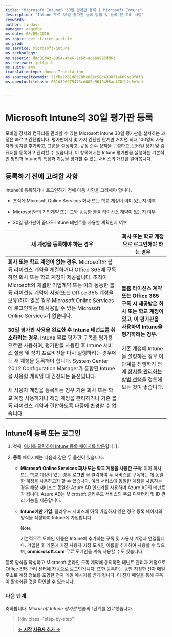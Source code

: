 ```yaml
---
title: "Microsoft Intune의 30일 평가판 등록 | Microsoft Intune"
description: "Intune 무료 30일 평가판 등록 방법 및 등록 전 고려 사항"
keywords: 
author: lindavr
manager: angrobe
ms.date: 08/09/2016
ms.topic: get-started-article
ms.prod: 
ms.service: microsoft-intune
ms.technology: 
ms.assetid: dad88d43-0054-4be6-9e5d-ada5a957dd6c
ms.reviewer: jeffgilb
ms.suite: ems
translationtype: Human Translation
ms.sourcegitcommit: 51fba2b01d8978bc062c50c4388714609be0fdf0
ms.openlocfilehash: 081d396975473cd605e9619498aef78fb2d0e1dd


---
```


# Microsoft Intune의 30일 평가판 등록

모바일 장치와 컴퓨터를 관리할 수 있는 Microsoft Intune 30일 평가판을 설치하는 과정은 빠르고 간단합니다. 평가판에서 몇 가지 간단한 단계만 거치면 최대 100명의 사용자와 장치를 추가하고, 그룹을 설정하고, 규정 준수 정책을 구성하고, 모바일 장치 및 컴퓨터를 등록하고 관리할 수 있습니다. 이 항목에서는 Intune 평가판을 실행하는 기본적인 방법과 Intune의 특징과 기능을 평가할 수 있는 서비스의 개요를 알아봅니다.

## 등록하기 전에 고려할 사항

Intune에 등록하거나 로그인하기 전에 다음 사항을 고려해야 합니다.

-   조직에 Microsoft Online Services 회사 또는 학교 계정이 이미 있는지 여부

-   Microsoft와의 기업계약 또는 그와 동등한 볼륨 라이선스 계약이 있는지 여부

-   30일 평가판이 끝나도 Intune 테넌트를 사용할 계획인지 여부

|새 계정을 등록해야 하는 경우|회사 또는 학교 계정으로 로그인해야 하는 경우|
|-----------------------------------------------------------------|------------------------------------------------|
|**회사 또는 학교 계정이 없는 경우.** Microsoft와 볼륨 라이선스 계약을 체결하거나 Office 365에 구독하면 회사 또는 학교 계정이 제공됩니다. 조직이 Microsoft와 체결한 기업계약 또는 이와 동등한 볼륨 라이선싱 계약에 서명(또는 Office 365 계정을 보유)하지 않은 경우 Microsoft Online Services에 로그인하는 데 사용할 수 있는 Microsoft Online Services가 없습니다.<br /><br />**30일 평가판 사용을 완료한 후 Intune 테넌트를 취소하려는 경우.** Intune 무료 평가판 구독을 평가용으로만 사용하며, 평가판을 사용한 후 Intune 서비스 설정 및 장치 프로비전을 다시 실행하려는 경우에는 새 계정을 등록해야 합니다. System Center 2012 Configuration Manager가 통합된 Intune을 사용할 계획일 때 권장되는 옵션입니다.<br /><br />새 사용자 계정을 등록하는 경우 기존 회사 또는 학교 계정 사용하거나 해당 계정을 관리하거나 기존 볼륨 라이선스 계약과 결합하도록 나중에 변경할 수 없습니다.|**볼륨 라이선스 계약 또는 Office 365 구독 시 제공받은 회사 또는 학교 계정이 있고, 이 평가판을 사용하여 Intune을 평가하려는 경우.**<br /><br />기존 계정에 Intune을 설정하는 경우 이 단계를 진행하기 전에 [장치를 관리하는 방법 선택](/intune/get-started/choose-how-to-manage-devices)을 검토해 보는 것이 좋습니다.|

## Intune에 등록 또는 로그인

1.  첫째, [여기를 클릭하여 Intune 등록 페이지를 방문](https://portal.office.com/Signup/Signup.aspx?OfferId=40BE278A-DFD1-470a-9EF7-9F2596EA7FF9&dl=INTUNE_A&ali=1#0%20)합니다.

2.  **등록** 페이지에는 다음과 같은 두 옵션이 있습니다.

    -   **Microsoft Online Services 회사 또는 학교 계정을 사용한 구독**: 이미 회사 또는 학교 계정이 있는 경우 **로그인** 을 클릭하여 두 서비스를 구독하는 데 동일한 계정을 사용하고자 할 수 있습니다. 여러 서비스에 동일한 계정을 사용하는 경우 해당 서비스는 동일한 Azure AD 인프라를 사용하며 Azure AD의 테넌트가 됩니다. Azure AD는 Microsoft 클라우드 서비스의 주요 디렉터리 및 ID 관리 기능을 제공합니다.

    -   **Intune에만 가입**: 클라우드 서비스에 아직 가입하지 않은 경우 등록 페이지의 양식을 작성하여 Intune에 가입합니다.

        > [!NOTE]
        > 기본적으로 도메인 이름은 Intune에 추가하는 구독 및 사용자 계정과 연결됩니다. 가입한 후 기존에 가진 사용자 지정 도메인 이름을 추가하여 사용할 수 있으며, **onmicrosoft.com** 무료 도메인을 계속 사용할 수도 있습니다.

등록 양식을 작성하고 Microsoft 온라인 구독 계약에 동의하면 테넌트 관리자 계정으로 Office 365 관리 센터에 자동으로 로그인됩니다. 또한 등록하는 동안 지정한 전자 메일 주소로 계정 정보를 포함한 전자 메일 메시지를 받게 됩니다. 이 전자 메일을 통해 구독이 활성화된 것을 확인할 수 있습니다.

### 다음 단계
축하합니다. *Microsoft Intune 평가판* 연습의 1단계를 완료했습니다.

>[!div class="step-by-step"]

>[&larr; **시작**](get-started-with-a-30-day-trial-of-microsoft-intune.md)     [**사용자 추가** &rarr;](get-started-with-a-30-day-trial-of-microsoft-intune-step-2.md)  



<!--HONumber=Aug16_HO2-->


